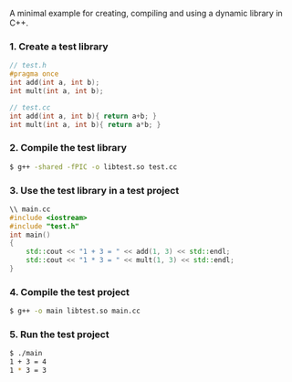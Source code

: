 A minimal example for creating, compiling and using a dynamic library in C++.

### 1. Create a test library

```c++
// test.h
#pragma once 
int add(int a, int b);
int mult(int a, int b);
```

```c++
// test.cc
int add(int a, int b){ return a+b; }
int mult(int a, int b){ return a*b; }
```

### 2. Compile the test library

```bash 
$ g++ -shared -fPIC -o libtest.so test.cc
```

### 3. Use the test library in a test project

```c++
\\ main.cc
#include <iostream>
#include "test.h"
int main()
{
    std::cout << "1 + 3 = " << add(1, 3) << std::endl;
    std::cout << "1 * 3 = " << mult(1, 3) << std::endl;
}
```

### 4. Compile the test project

```bash
$ g++ -o main libtest.so main.cc
```

### 5. Run the test project

```bash
$ ./main
1 + 3 = 4
1 * 3 = 3
```
